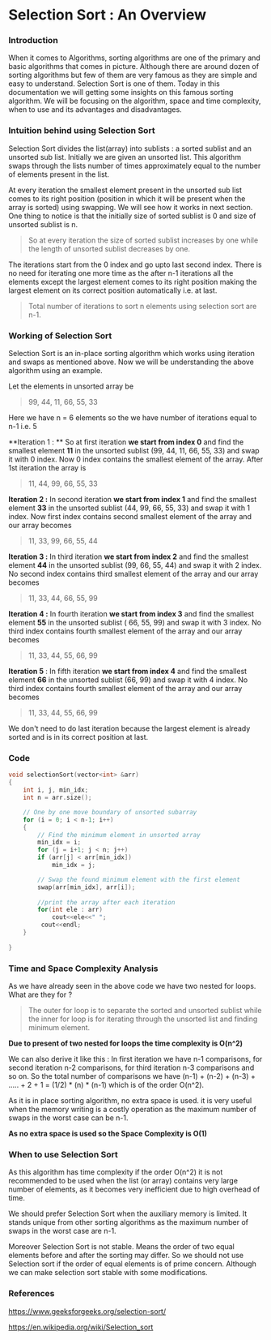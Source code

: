 # Selection Sort : An Overview



### Introduction

When it comes to Algorithms, sorting algorithms are one of the primary and basic algorithms that comes in picture. Although there are around dozen of sorting algorithms but few of them are very famous as they are simple and easy to understand. Selection Sort is one of them. Today in this documentation we will getting some insights on this famous sorting algorithm.  We will be focusing on the algorithm, space and time complexity, when to use and its advantages and disadvantages.



### Intuition behind using Selection Sort

Selection Sort divides the list(array) into sublists : a sorted sublist and an unsorted sub list. Initially we are given an unsorted list. This algorithm swaps through the lists number of times approximately equal to the number of elements present in the list.

At every iteration the smallest element present in the unsorted sub list comes to its right position (position in which it will be present when the array is sorted) using swapping. We will see how it works in next section. One thing to notice is that the initially size of sorted sublist is 0 and size of unsorted sublist is n.

>  So at every iteration the size of sorted sublist increases by one while the length of unsorted sublist decreases by one. 

 The iterations start from the 0 index and go upto last second index. There is no need for iterating one more time as the after n-1 iterations all the elements except the largest element comes to its right position making the largest element on its correct position automatically i.e. at last. 

> Total number of iterations to sort n elements using selection sort are n-1.





### Working of Selection Sort

Selection Sort is an in-place sorting algorithm which works using iteration and swaps as mentioned above. Now we will be understanding the above algorithm using an example.

Let the elements in unsorted array be  																																																

> 99, 44, 11, 66, 55, 33

Here we have n = 6 elements so the we have number of iterations equal to n-1 i.e. 5

**Iteration 1 : ** So at first iteration **we start from index 0** and find the smallest element **11** in the unsorted sublist (99, 44, 11, 66, 55, 33) and swap it with 0 index. Now 0 index contains the smallest element of the array. After 1st iteration the array is 

> 11, 44, 99, 66, 55, 33

**Iteration 2 :** In second iteration **we start from index 1** and find the smallest element **33** in the unsorted sublist (44, 99, 66, 55, 33) and swap it with 1 index. Now first index contains second smallest element of the array and our array becomes 

> 11, 33, 99, 66, 55, 44

**Iteration 3 :** In third iteration **we start from index 2** and find the smallest element **44** in the unsorted sublist (99, 66, 55, 44) and swap it with 2 index. No second index contains third smallest element of the array and our array becomes 

> 11, 33, 44, 66, 55, 99

**Iteration 4 :** In fourth iteration **we start from index 3** and find the smallest element **55** in the unsorted sublist ( 66, 55, 99) and swap it with 3 index. No third index contains fourth smallest element of the array and our array becomes 

> 11, 33, 44, 55, 66, 99

**Iteration 5** : In fifth iteration **we start from index 4** and find the smallest element **66** in the unsorted sublist (66, 99) and swap it with 4 index. No third index contains fourth smallest element of the array and our array becomes 

> 11, 33, 44, 55, 66, 99

We don't need to do last iteration  because the largest element is already sorted and is in its correct position at last.



### Code 

```c++
void selectionSort(vector<int> &arr)
{
	int i, j, min_idx;
    int n = arr.size();

	// One by one move boundary of unsorted subarray
	for (i = 0; i < n-1; i++)
	{
		// Find the minimum element in unsorted array
		min_idx = i;
		for (j = i+1; j < n; j++)
		if (arr[j] < arr[min_idx])
			min_idx = j;

		// Swap the found minimum element with the first element
		swap(arr[min_idx], arr[i]);
        
        //print the array after each iteration
		for(int ele : arr)
            cout<<ele<<" ";
         cout<<endl;
	}
   
}
```





### Time and Space Complexity Analysis

As we have already seen in the above code we have two nested for loops. What are they for ?

> The outer for loop is to separate the sorted and unsorted sublist while the inner for loop is for iterating through the unsorted list and finding minimum element.

 **Due to present of two nested for loops the time complexity is O(n^2)**

We can also derive it like this : In first iteration we have n-1 comparisons, for second iteration n-2 comparisons, for third iteration n-3 comparisons and so on. So the total number of comparisons we have (n-1) + (n-2) + (n-3) + ..... + 2 + 1 =  (1/2) * (n) * (n-1)  which is of the order O(n^2). 

As it is in place sorting algorithm, no extra space is used. it is very useful when the memory writing is a costly operation as the maximum number of swaps in the worst case can be n-1.

**As no extra space is used so the Space Complexity is O(1)**



### When to use Selection Sort

As this algorithm has time complexity if the order O(n^2) it is not recommended to be used when the list (or array) contains very large number of elements, as it becomes very inefficient due to high overhead of time.

We should prefer Selection Sort when the auxiliary memory is limited. It stands unique from other sorting algorithms as the maximum number of swaps in the worst case are n-1.

Moreover Selection Sort is not stable. Means the order of two equal elements before and after the sorting may differ. So we should not use Selection sort if the order of equal elements is of prime concern. Although we can make selection sort stable with some modifications.



### References 

https://www.geeksforgeeks.org/selection-sort/

https://en.wikipedia.org/wiki/Selection_sort
